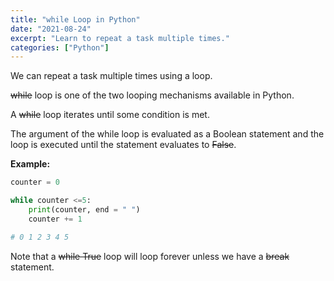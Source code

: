 ```yaml
---
title: "while Loop in Python"
date: "2021-08-24"
excerpt: "Learn to repeat a task multiple times."
categories: ["Python"]
---
```


We can repeat a task multiple times using a loop.

~~while~~ loop is one of the two looping mechanisms available in Python.

A ~~while~~ loop iterates until some condition is met.

The argument of the while loop is evaluated as a Boolean statement and the loop is executed until the statement evaluates to ~~False~~.

**Example:**

```py {numberLines}
counter = 0

while counter <=5:
    print(counter, end = " ")
    counter += 1

# 0 1 2 3 4 5
```

Note that a ~~while True~~ loop will loop forever unless we have a ~~break~~ statement.
